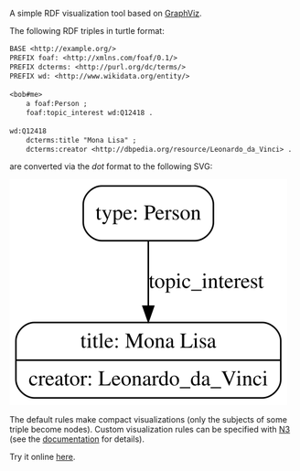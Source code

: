 A simple RDF visualization tool based on [GraphViz](https://www.graphviz.org/).

The following RDF triples in turtle format:

```ttl
BASE <http://example.org/>
PREFIX foaf: <http://xmlns.com/foaf/0.1/>
PREFIX dcterms: <http://purl.org/dc/terms/>
PREFIX wd: <http://www.wikidata.org/entity/>
 
<bob#me>
    a foaf:Person ;
    foaf:topic_interest wd:Q12418 .
  
wd:Q12418
    dcterms:title "Mona Lisa" ;
    dcterms:creator <http://dbpedia.org/resource/Leonardo_da_Vinci> .
```

are converted via the _dot_ format to the following SVG:


![](test.svg)

The default rules make compact visualizations (only the subjects of some triple become nodes). Custom visualization rules can be specified with [N3](https://w3c.github.io/N3/reports/20230703/) (see the [documentation](https://giacomociti.github.io/rdf2dot/overview/) for details).


Try it online [here](https://giacomociti.github.io/rdf2dot/).